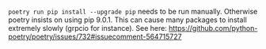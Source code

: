 `poetry run pip install --upgrade pip` needs to be run manually.
Otherwise poetry insists on using pip 9.0.1.
This can cause many packages to install extremely slowly (grpcio for instance).
See here: https://github.com/python-poetry/poetry/issues/732#issuecomment-564715727
